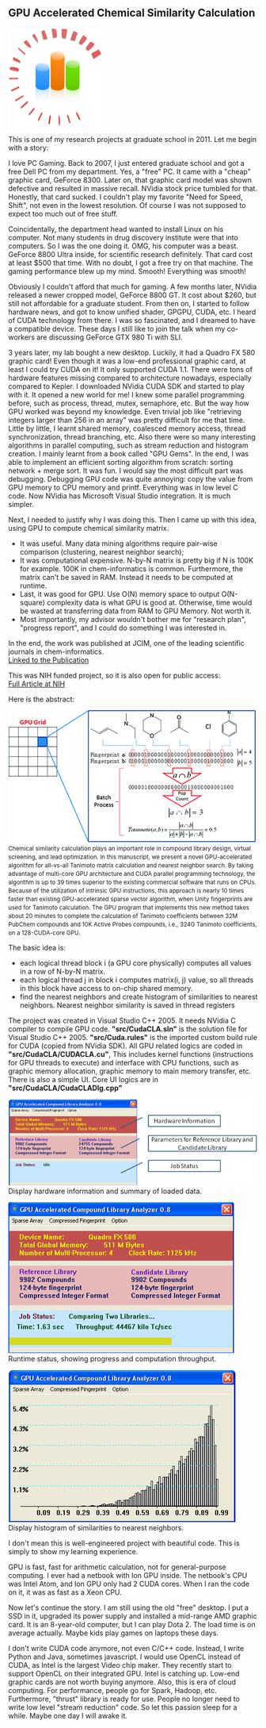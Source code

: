 <h2> GPU Accelerated Chemical Similarity Calculation </h2>
<img src="images/image001.png">

This is one of my research projects at graduate school in 2011. Let me begin with a story: <p>

I love PC Gaming. Back to 2007, I just entered graduate school and got a free Dell PC from my department. Yes, a "free" PC. It came with a "cheap" graphic card, GeForce 8300. Later on, that graphic card model was shown defective and resulted in massive recall. NVidia stock price tumbled for that. Honestly, that card sucked. I couldn't play my favorite "Need for Speed, Shift", not even in the lowest resolution. Of course I was not supposed to expect too much out of free stuff.<p>

Coincidentally, the department head wanted to install Linux on his computer. Not many students in drug discovery institute were that into computers. So I was the one doing it. OMG, his computer was a beast. GeForce 8800 Ultra inside, for scientific research definitely. That card cost at least $500 that time. With no doubt, I got a free try on that machine. The gaming performance blew up my mind. Smooth! Everything was smooth! <p>

Obviously I couldn't afford that much for gaming. A few months later, NVidia released a newer cropped model, GeForce 8800 GT. It cost about $260, but still not affordable for a graduate student. From then on, I started to follow hardware news, and got to know unified shader, GPGPU, CUDA, etc. I heard of CUDA technology from there. I was so fascinated, and I dreamed to have a compatible device. These days I still like to join the talk when my co-workers are discussing GeForce GTX 980 Ti with SLI.<p>

3 years later, my lab bought a new desktop. Luckily, it had a Quadro FX 580 graphic card! Even though it was a low-end professional graphic card, at least I could try CUDA on it! It only supported CUDA 1.1. There were tons of hardware features missing compared to architecture nowadays, especially compared to Kepler. I downloaded NVidia CUDA SDK and started to play with it. It opened a new world for me! I knew some parallel programming before, such as process, thread, mutex, semaphore, etc. But the way how GPU worked was beyond my knowledge. Even trivial job like "retrieving integers larger than 256 in an array" was pretty difficult for me that time. Little by little, I learnt shared memory, coalesced memory access, thread synchronization, thread branching, etc. Also there were so many interesting algorithms in parallel computing, such as stream reduction and histogram creation. I mainly learnt from a book called "GPU Gems". In the end, I was able to implement an efficient sorting algorithm from scratch: sorting network + merge sort. It was fun. I would say the most difficult part was debugging. Debugging GPU code was quite annoying: copy the value from GPU memory to CPU memory and printf. Everything was in low level C code. Now NVidia has Microsoft Visual Studio integration. It is much simpler.<p>
Next, I needed to justify why I was doing this. Then I came up with this idea, using GPU to compute chemical similarity matrix. <br>
 - It was useful. Many data mining algorithms require pair-wise comparison (clustering, nearest neighbor search); <br>
 - It was computational expensive. N-by-N matrix is pretty big if N is 100K for example. 100K in chem-informatics is common. Furthermore, the matrix can't be saved in RAM. Instead it needs to be computed at runtime.<br>
 - Last, it was good for GPU. Use O(N) memory space to output O(N-square) complexity data is what GPU is good at. Otherwise, time would be wasted at transferring data from RAM to GPU Memory. Not worth it. <br>
 - Most importantly, my advisor wouldn't bother me for "research plan", "progress report", and I could do something I was interested in. <br>

<p>
In the end, the work was published at JCIM, one of the leading scientific journals in chem-informatics.<br>
<a href = "http://pubs.acs.org/doi/citedby/10.1021/ci1004948"> Linked to the Publication </a> <p>
This was NIH funded project, so it is also open for public access: <br>
<a href = "http://www.ncbi.nlm.nih.gov/pmc/articles/PMC3445263/"> Full Article at NIH </a> <p>

Here is the abstract:<p>
<img src="images/theme.gif"><br>
<small>Chemical similarity calculation plays an important role in compound library design, virtual screening, and lead optimization. In this manuscript, we present a novel GPU-accelerated algorithm for all-vs-all Tanimoto matrix calculation and nearest neighbor search. By taking advantage of multi-core GPU architecture and CUDA parallel programming technology, the algorithm is up to 39 times superior to the existing commercial software that runs on CPUs. Because of the utilization of intrinsic GPU instructions, this approach is nearly 10 times faster than existing GPU-accelerated sparse vector algorithm, when Unity fingerprints are used for Tanimoto calculation. The GPU program that implements this new method takes about 20 minutes to complete the calculation of Tanimoto coefficients between 32M PubChem compounds and 10K Active Probes compounds, i.e., 324G Tanimoto coefficients, on a 128-CUDA-core GPU.</small><p>

The basic idea is:<br>
 - each logical thread block i (a GPU core physically) computes all values in a row of N-by-N matrix. <br>
 - each logical thread j in block i computes matrix(i, j) value, so all threads in this block have access to on-chip shared memory. <br>
 - find the nearest neighbors and create histogram of similarities to nearest neighbors. Nearest neighbor similarity is saved in thread registers <p>

The project was created in Visual Studio C++ 2005. It needs NVidia C compiler to compile GPU code. <strong>"src/CudaCLA.sln"</strong> is the solution file for Visual Studio C++ 2005. <strong>"src/Cuda.rules"</strong> is the imported custom build rule for CUDA (copied from NVidia SDK). All GPU related logics are coded in <strong>"src/CudaCLA/CUDACLA.cu"</strong>, This includes kernel functions (instructions for GPU threads to execute) and interface with CPU functions, such as graphic memory allocation, graphic memory to main memory transfer, etc. There is also a simple UI. Core UI logics are in <strong>"src/CudaCLA/CudaCLADlg.cpp"</strong><p>
<img src="images/image009.png"><br>
Display hardware information and summary of loaded data. <p>
<img src="images/image007.png"><br>
Runtime status, showing progress and computation throughput. <p>
<img src="images/image008.png"><br>
Display histogram of similarities to nearest neighbors.<p>

I don't mean this is well-engineered project with beautiful code. This is simply to show my learning experience. <p>

GPU is fast, fast for arithmetic calculation, not for general-purpose computing. I ever had a netbook with Ion GPU inside. The netbook's CPU was Intel Atom, and Ion GPU only had 2 CUDA cores. When I ran the code on it, it was as fast as a Xeon CPU. <p>

Now let's continue the story. I am still using the old "free" desktop. I put a SSD in it, upgraded its power supply and installed a mid-range AMD graphic card. It is an 8-year-old computer, but I can play Dota 2. The load time is on average actually. Maybe kids play games on laptops these days. <p>

I don't write CUDA code anymore, not even C/C++ code. Instead, I write Python and Java, sometimes javascript. I would use OpenCL instead of CUDA, as Intel is the largest Video chip maker. They recently start to support OpenCL on their integrated GPU. Intel is catching up. Low-end graphic cards are not worth buying anymore. Also, this is era of cloud computing. For performance, people go for Spark, Hadoop, etc. Furthermore, "thrust" library is ready for use. People no longer need to write low level "stream reduction" code. So let this passion sleep for a while. Maybe one day I will awake it.

